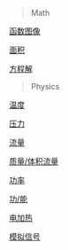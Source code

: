 
>Math

[函数图像](HanShu.html)

[面积](MianJi.html)

[方程解](http://eqworld.ipmnet.ru/)

>Physics

[温度](WenDu.html)

[压力](Index.html)

[流量](LiuLiang.html)

[质量/体积流量](ZhiLiang.html)

[功率](GongLv.html)

[功/能](GongNeng.html)

[电加热](DianJiaRe.html)

[模拟信号](MoNiXinHao.html)


